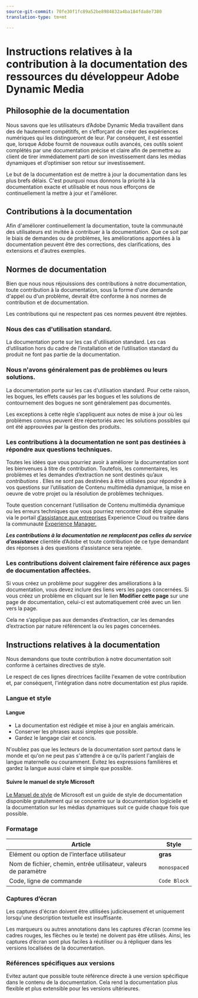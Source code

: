 ```yaml
---
source-git-commit: 70fe30f1fc89a52be8984832a4ba184fda8e7380
translation-type: tm+mt

---
```

# Instructions relatives à la contribution à la documentation des ressources du développeur Adobe Dynamic Media

## Philosophie de la documentation

Nous savons que les utilisateurs d’Adobe Dynamic Media travaillent dans des  de  hautement compétitifs, en s’efforçant de créer des expériences numériques qui les distingueront de leur. Par conséquent, il est essentiel que, lorsque Adobe fournit de nouveaux outils avancés, ces outils soient complétés par une documentation précise et claire afin de permettre au client de tirer immédiatement parti de son investissement dans les médias dynamiques et d’optimiser son retour sur investissement.

Le but de la documentation est de mettre à jour la documentation dans les plus brefs délais. C&#39;est pourquoi nous donnons la priorité à la documentation exacte et utilisable et nous nous efforçons de continuellement la mettre à jour et l&#39;améliorer.

## Contributions à la documentation

Afin d&#39;améliorer continuellement la documentation, toute la communauté des utilisateurs est invitée à contribuer à la documentation. Que ce soit par le biais de demandes ou de problèmes, les améliorations apportées à la documentation peuvent être des corrections, des clarifications, des extensions et d’autres exemples.

## Normes de documentation

Bien que nous nous réjouissions des contributions à notre documentation, toute contribution à la documentation, sous la forme d&#39;une demande d&#39;appel ou d&#39;un problème, devrait être conforme à nos normes de contribution et de documentation.

Les contributions qui ne respectent pas ces normes peuvent être rejetées.

### Nous  des cas d&#39;utilisation standard.

La documentation porte sur les cas d&#39;utilisation standard. Les cas d’utilisation hors du cadre de l’installation et de l’utilisation standard du produit ne font pas partie de la documentation.

### Nous n&#39;avons généralement pas de problèmes  ou leurs solutions.

La documentation porte sur les cas d&#39;utilisation standard. Pour cette raison, les bogues, les effets causés par les bogues et les solutions de contournement des bogues ne sont généralement pas documentés.

Les exceptions à cette règle s’appliquent aux notes de mise à jour où les problèmes connus peuvent être répertoriés avec les solutions possibles qui ont été approuvées par la gestion des produits.

### Les contributions à la documentation ne sont pas destinées à répondre aux questions techniques.

Toutes les idées que vous pourriez avoir à améliorer la documentation sont les bienvenues à titre de contribution. Toutefois, les commentaires, les problèmes et les demandes d’extraction ne sont destinés qu’aux *contributions* . Elles ne sont pas destinées à être utilisées pour répondre à vos questions sur l’utilisation de Contenu multimédia dynamique, la mise en oeuvre de votre projet ou la résolution de problèmes techniques.

Toute question concernant l’utilisation de Contenu multimédia dynamique ou les erreurs techniques que vous pourriez rencontrer doit être signalée via le portail [d’assistance aux entreprises](https://helpx.adobe.com/contact/enterprise-support.ec.html) Experience Cloud ou traitée dans la communauté [Experience Manager.](https://forums.adobe.com/community/experience-cloud/marketing-cloud/experience-manager)

***Les contributions à la documentation ne remplacent pas celles du service d’assistance*** clientèle d’Adobe et toute contribution de ce type demandant des réponses à des questions d’assistance sera rejetée.

### Les contributions doivent clairement faire référence aux pages de documentation affectées.

Si vous créez un problème pour suggérer des améliorations à la documentation, vous devez inclure des liens vers les pages concernées. Si vous créez un problème en cliquant sur le lien **Modifier cette page** sur une page de documentation, celui-ci est automatiquement créé avec un lien vers la page.

Cela ne s’applique pas aux demandes d’extraction, car les demandes d’extraction par nature référencent la ou les pages concernées.

## Instructions relatives à la documentation

Nous demandons que toute contribution à notre documentation soit conforme à certaines directives de style.

Le respect de ces lignes directrices facilite l&#39;examen de votre contribution et, par conséquent, l&#39;intégration dans notre documentation est plus rapide.

### Langue et style

#### Langue

* La documentation est rédigée et mise à jour en anglais américain.
* Conserver les phrases aussi simples que possible.
* Gardez le langage clair et concis.

N&#39;oubliez pas que les lecteurs de la documentation sont partout dans le monde et qu&#39;on ne peut pas s&#39;attendre à ce qu&#39;ils parlent l&#39;anglais de langue maternelle ou couramment. Évitez les expressions familières et gardez la langue aussi claire et simple que possible.

#### Suivre le manuel de style Microsoft

[Le Manuel de style](https://docs.microsoft.com/en-us/style-guide/welcome/) de Microsoft est un guide de style de documentation disponible gratuitement qui se concentre sur la documentation logicielle et la documentation sur les médias dynamiques suit ce guide chaque fois que possible.

### Formatage

| Article | Style |
|---|---|
| Elément ou option de l’interface utilisateur | **gras** |
| Nom de fichier, chemin, entrée utilisateur, valeurs de paramètre | `monospaced` |
| Code, ligne de commande | ```Code Block``` |

### Captures d’écran

Les captures d&#39;écran doivent être utilisées judicieusement et uniquement lorsqu&#39;une description textuelle est insuffisante.

Les marqueurs ou autres annotations dans les captures d’écran (comme les cadres rouges, les flèches ou le texte) ne doivent pas être utilisés. Ainsi, les captures d’écran sont plus faciles à réutiliser ou à répliquer dans les versions localisées de la documentation.

### Références spécifiques aux versions

Evitez autant que possible toute référence directe à une version spécifique dans le contenu de la documentation. Cela rend la documentation plus flexible et plus extensible pour les versions ultérieures.